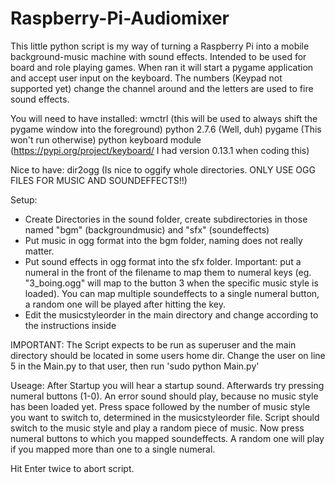 # Raspberry-Pi-Audiomixer
This little python script is my way of turning a Raspberry Pi into a mobile background-music machine with sound effects.
Intended to be used for board and role playing games. When ran it will start a pygame application and accept user input on the keyboard. The numbers (Keypad not supported yet) change the channel around and the letters are used to fire sound effects.

You will need to have installed:
wmctrl (this will be used to always shift the pygame window into the foreground)
python 2.7.6 (Well, duh)
pygame (This won't run otherwise)
python keyboard module (https://pypi.org/project/keyboard/ I had version 0.13.1 when coding this)

Nice to have:
dir2ogg (Is nice to oggify whole directories. ONLY USE OGG FILES FOR MUSIC AND SOUNDEFFECTS!!)


Setup:
- Create Directories in the sound folder, create subdirectories in those named "bgm" (backgroundmusic) and "sfx" (soundeffects)
- Put music in ogg format into the bgm folder, naming does not really matter. 
- Put sound effects in ogg format into the sfx folder. Important: put a numeral in the front of the filename to map them to numeral keys (eg. "3_boing.ogg" will map to the button 3 when the specific music style is loaded). You can map multiple soundeffects to a single numeral button, a random one will be played after hitting the key.
- Edit the musicstyleorder in the main directory and change according to the instructions inside

IMPORTANT:
The Script expects to be run as superuser and the main directory should be located in some users home dir.
Change the user on line 5 in the Main.py to that user, then run 'sudo python Main.py'

Useage:
After Startup you will hear a startup sound. Afterwards try pressing numeral buttons (1-0). An error sound should play, because no music style has been loaded yet.
Press space followed by the number of music style you want to switch to, determined in the musicstyleorder file.
Script should switch to the music style and play a random piece of music.
Now press numeral buttons to which you mapped soundeffects. A random one will play if you mapped more than one to a single numeral.

Hit Enter twice to abort script. 

